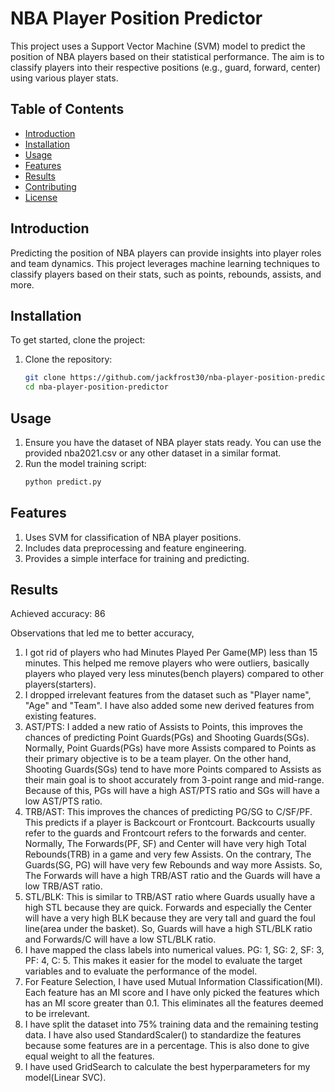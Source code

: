 # NBA Player Position Predictor

This project uses a Support Vector Machine (SVM) model to predict the position of NBA players based on their statistical performance. The aim is to classify players into their respective positions (e.g., guard, forward, center) using various player stats.

## Table of Contents

- [Introduction](#introduction)
- [Installation](#installation)
- [Usage](#usage)
- [Features](#features)
- [Results](#results)
- [Contributing](#contributing)
- [License](#license)

## Introduction

Predicting the position of NBA players can provide insights into player roles and team dynamics. This project leverages machine learning techniques to classify players based on their stats, such as points, rebounds, assists, and more.

## Installation

To get started, clone the project:

1. Clone the repository:
   ```bash
   git clone https://github.com/jackfrost30/nba-player-position-predictor.git
   cd nba-player-position-predictor

## Usage

1. Ensure you have the dataset of NBA player stats ready. You can use the provided nba2021.csv or any other dataset in a similar format.
2. Run the model training script:
   ```bash
   python predict.py

## Features

1. Uses SVM for classification of NBA player positions.
2. Includes data preprocessing and feature engineering.
3. Provides a simple interface for training and predicting.

## Results

Achieved accuracy: 86

Observations that led me to better accuracy,

1. I got rid of players who had Minutes Played Per Game(MP) less than 15 minutes. This helped me remove players who were outliers, basically players who played very less minutes(bench players) compared to other players(starters).
2. I dropped irrelevant features from the dataset such as "Player name", "Age" and "Team". I have also added some new derived features from existing features.
3. AST/PTS: I added a new ratio of Assists to Points, this improves the chances of predicting Point Guards(PGs) and Shooting Guards(SGs). Normally, Point Guards(PGs) have more Assists compared to Points as their primary objective is to be a team player. On the other hand, Shooting Guards(SGs) tend to have more Points compared to Assists as their main goal is to shoot accurately from 3-point range and mid-range. Because of this, PGs will have a high AST/PTS ratio and SGs will have a low AST/PTS ratio.
4. TRB/AST: This improves the chances of predicting PG/SG to C/SF/PF. This predicts if a player is Backcourt or Frontcourt. Backcourts usually refer to the guards and Frontcourt refers to the forwards and center. Normally, The Forwards(PF, SF) and Center will have very high Total Rebounds(TRB) in a game and very few Assists. On the contrary, The Guards(SG, PG) will have very few Rebounds and way more Assists. So, The Forwards will have a high TRB/AST ratio and the Guards will have a low TRB/AST ratio.
5. STL/BLK: This is similar to TRB/AST ratio where Guards usually have a high STL because they are quick. Forwards and especially the Center will have a very high BLK because they are very tall and guard the foul line(area under the basket). So, Guards will have a high STL/BLK ratio and Forwards/C will have a low STL/BLK ratio.
6. I have mapped the class labels into numerical values. PG: 1, SG: 2, SF: 3, PF: 4, C: 5. This makes it easier for the model to evaluate the target variables and to evaluate the performance of the model.
7. For Feature Selection, I have used Mutual Information Classification(MI). Each feature has an MI score and I have only picked the features which has an MI score greater than 0.1. This eliminates all the features deemed to be irrelevant.
8. I have split the dataset into 75% training data and the remaining testing data. I have also used StandardScaler() to standardize the features because some features are in a percentage. This is also done to give equal weight to all the features.
9. I have used GridSearch to calculate the best hyperparameters for my model(Linear SVC).
   






